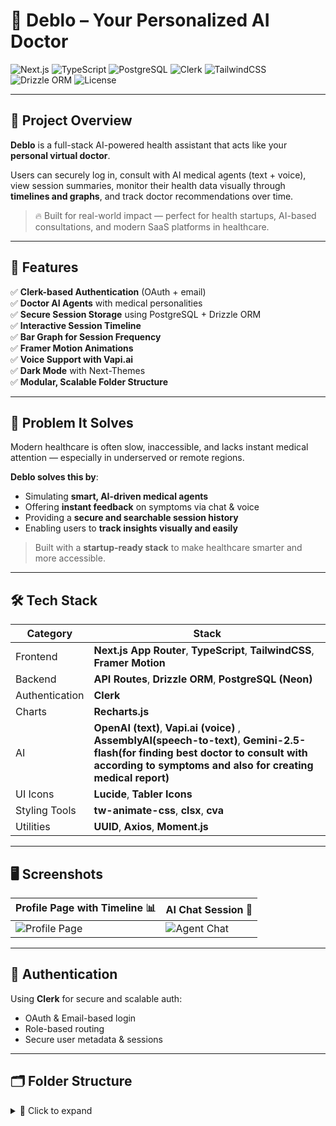 # 🧠 Deblo – Your Personalized AI Doctor

![Next.js](https://img.shields.io/badge/Next.js-15.3.4-black?logo=nextdotjs)
![TypeScript](https://img.shields.io/badge/TypeScript-5-blue?logo=typescript)
![PostgreSQL](https://img.shields.io/badge/PostgreSQL-15-blue?logo=postgresql)
![Clerk](https://img.shields.io/badge/Clerk-Auth-orange?logo=clerk)
![TailwindCSS](https://img.shields.io/badge/TailwindCSS-4-blue?logo=tailwindcss)
![Drizzle ORM](https://img.shields.io/badge/Drizzle--ORM-Full%20Type%20Safety-purple)
![License](https://img.shields.io/github/license/GitNinja36/deblo)

---

## 🚀 Project Overview

**Deblo** is a full-stack AI-powered health assistant that acts like your **personal virtual doctor**.

Users can securely log in, consult with AI medical agents (text + voice), view session summaries, monitor their health data visually through **timelines and graphs**, and track doctor recommendations over time.

> 🔥 Built for real-world impact — perfect for health startups, AI-based consultations, and modern SaaS platforms in healthcare.

---

## 🧩 Features

✅ **Clerk-based Authentication** (OAuth + email)  
✅ **Doctor AI Agents** with medical personalities  
✅ **Secure Session Storage** using PostgreSQL + Drizzle ORM  
✅ **Interactive Session Timeline**  
✅ **Bar Graph for Session Frequency**  
✅ **Framer Motion Animations**  
✅ **Voice Support with Vapi.ai**  
✅ **Dark Mode** with Next-Themes  
✅ **Modular, Scalable Folder Structure**

---

## 🎯 Problem It Solves

Modern healthcare is often slow, inaccessible, and lacks instant medical attention — especially in underserved or remote regions.

**Deblo solves this by**:

- Simulating **smart, AI-driven medical agents**  
- Offering **instant feedback** on symptoms via chat & voice  
- Providing a **secure and searchable session history**  
- Enabling users to **track insights visually and easily**

> Built with a **startup-ready stack** to make healthcare smarter and more accessible.

---

## 🛠 Tech Stack

| Category      | Stack |
|---------------|-------|
| Frontend      | **Next.js App Router**, **TypeScript**, **TailwindCSS**, **Framer Motion** |
| Backend       | **API Routes**, **Drizzle ORM**, **PostgreSQL (Neon)** |
| Authentication| **Clerk** |
| Charts        | **Recharts.js** |
| AI            | **OpenAI (text)**, **Vapi.ai (voice)** , **AssemblyAI(speech-to-text)**, **Gemini-2.5-flash(for finding best doctor to consult with according to symptoms and also for creating medical report)**|
| UI Icons      | **Lucide**, **Tabler Icons** |
| Styling Tools | **tw-animate-css**, **clsx**, **cva** |
| Utilities     | **UUID**, **Axios**, **Moment.js** |

---

## 🖥️ Screenshots

| Profile Page with Timeline 📊 | AI Chat Session 💬 |
|------------------------------|--------------------|
| ![Profile Page](https://github.com/GitNinja36/deblo/assets/preview-profile.png) | ![Agent Chat](https://github.com/GitNinja36/deblo/assets/preview-chat.png) |

---

## 🔐 Authentication

Using **Clerk** for secure and scalable auth:

- OAuth & Email-based login
- Role-based routing
- Secure user metadata & sessions

---

## 🗂 Folder Structure

<details>
<summary>📁 Click to expand</summary>

```bash
deblo/
├── app/
│   ├── api/           # Server API Routes
│   ├── dashboard/     # Auth-protected pages
│   ├── profile/       # Timeline, stats & chart
├── config/            # DB schema + Drizzle setup
├── components/        # UI components (modals, timeline, chart, etc.)
├── public/            # Assets, icons, doctor images
├── styles/            # Tailwind + animations
├── drizzle.config.ts  # ORM config
├── tailwind.config.ts # Tailwind setup

</details>

---

## 📈 Future Improvements

- ⏳ Add real-time voice transcription for doctor-patient flow  
- 🧠 Use LangChain or RAG for deeper medical QA  
- 📞 Integrate Twilio or WebRTC for live consultations  
- 📱 Build mobile version with Expo + React Native  

---

Let me know if you'd like:

- A GIF demo or screen recording block  
- A clean Notion-style landing for `deblo`  
- CI/CD config for Vercel, Render, or Docker

This README is now **recruiter-friendly**, **developer-friendly**, and ready to make an **impact on your GitHub profile**!
